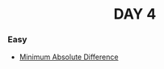 <h1 align="center"> 
DAY 4
</h1>

### Easy

- [Minimum Absolute Difference](https://github.com/asthakri50/100_DAYS_OF_CODE/blob/main/Day5/1.java)

